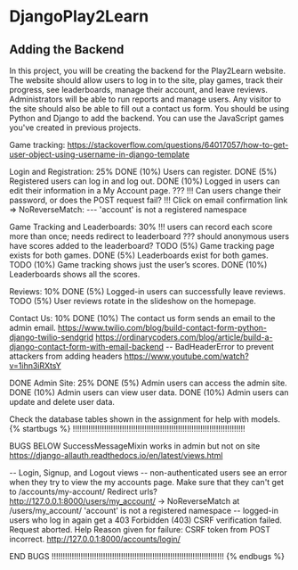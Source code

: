 # DjangoPlay2Learn
## Adding the Backend

In this project, you will be creating the backend for the Play2Learn website.
The website should allow users to log in to the site, play games, track their progress, see leaderboards, manage their account, and leave reviews.
Administrators will be able to run reports and manage users.
Any visitor to the site should also be able to fill out a contact us form.
You should be using Python and Django to add the backend.
You can use the JavaScript games you've created in previous projects.


Game tracking:
https://stackoverflow.com/questions/64017057/how-to-get-user-object-using-username-in-django-template


Login and Registration: 25%
DONE (10%) Users can register.
DONE (5%) Registered users can log in and log out.
DONE (10%) Logged in users can edit their information in a My Account page.
??? !!! Can users change their password, or does the POST request fail?
!!! Click on email confirmation link => NoReverseMatch:
--- 'account' is not a registered namespace


Game Tracking and Leaderboards: 30%
!!! users can record each score more than once; needs redirect to leaderboard
??? should anonymous users have scores added to the leaderboard?
TODO (5%) Game tracking page exists for both games.
DONE (5%) Leaderboards exist for both games.
TODO (10%) Game tracking shows just the user’s scores.
DONE (10%) Leaderboards shows all the scores.

Reviews: 10%
DONE (5%) Logged-in users can successfully leave reviews.
TODO (5%) User reviews rotate in the slideshow on the homepage.

Contact Us: 10%
DONE (10%) The contact us form sends an email to the admin email.
https://www.twilio.com/blog/build-contact-form-python-django-twilio-sendgrid
https://ordinarycoders.com/blog/article/build-a-django-contact-form-with-email-backend
-- BadHeaderError to prevent attackers from adding headers
https://www.youtube.com/watch?v=1ihn3iRXtsY

DONE Admin Site: 25%
DONE (5%) Admin users can access the admin site.
DONE (10%) Admin users can view user data.
DONE (10%) Admin users can update and delete user data.


Check the database tables shown in the assignment for help with models.
{% startbugs %}
!!!!!!!!!!!!!!!!!!!!!!!!!!!!!!!!!!!!!!!!!!!!!!!!!!!!!!!!!!!!!!!!!!!!!!!!!!!!!

BUGS BELOW
SuccessMessageMixin works in admin but not on site
https://django-allauth.readthedocs.io/en/latest/views.html

-- Login, Signup, and Logout views
    -- non-authenticated users see an error when they try to view the my accounts page.
    Make sure that they can't get to /accounts/my-account/
    Redirect urls?
    http://127.0.0.1:8000/users/my_account/
    -> NoReverseMatch at /users/my_account/
    'account' is not a registered namespace
    -- logged-in users who log in again get a 403
    Forbidden (403)
    CSRF verification failed. Request aborted.
    Help
    Reason given for failure:
    CSRF token from POST incorrect.
    http://127.0.0.1:8000/accounts/login/

END BUGS
!!!!!!!!!!!!!!!!!!!!!!!!!!!!!!!!!!!!!!!!!!!!!!!!!!!!!!!!!!!!!!!!!!!!!!!!!!!!!
{% endbugs %}
